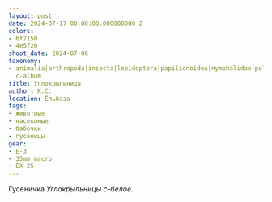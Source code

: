 ```yaml
---
layout: post
date: 2024-07-17 00:00:00.000000000 Z
colors:
- 6f7150
- 4e5f20
shoot_date: 2024-07-06
taxonomy:
- animalia|arthropoda|insecta|lepidoptera|papilionoidea|nymphalidae|polygonia|polygonia
  c-album
title: Углокрыльница
author: К.С.
location: Ёльбаза
tags:
- животные
- насекомые
- бабочки
- гусеницы
gear:
- E-3
- 35mm macro
- EX-25
---
```

Гусеничка _Углокрыльницы с-белое_.

